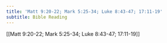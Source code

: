 ```yaml
---
title: 'Matt 9:20-22; Mark 5:25-34; Luke 8:43-47; 17:11-19'
subtitle: Bible Reading
---
```


[[Matt 9:20-22; Mark 5:25-34; Luke 8:43-47; 17:11-19]]